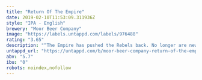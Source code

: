 ```yaml
---
title: "Return Of The Empire"
date: 2019-02-10T11:53:09.311936Z
style: "IPA - English"
brewery: "Moor Beer Company"
image: "https://labels.untappd.com/labels/976488"
rating: "3.65"
description: "“The Empire has pushed the Rebels back. No longer are new world hops the only ones strong enough to hold your loyalty. Modern English hops are having a big impact on the front lines – bolder, brighter and more powerful than before. The Empire has returned. Show your allegiance.” "
untappd_url: "https://untappd.com/b/moor-beer-company-return-of-the-empire/976488"
abv: "5.7"
ibu: "0"
robots: noindex,nofollow
---
```

